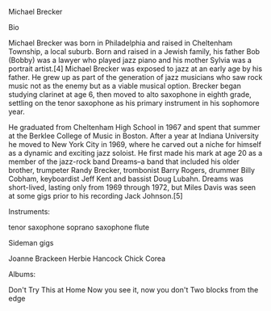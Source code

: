 Michael Brecker

Bio

Michael Brecker was born in Philadelphia and raised in Cheltenham Township, a local suburb. Born and raised in a Jewish family, his father Bob (Bobby) was a lawyer who played jazz piano and his mother Sylvia was a portrait artist.[4] Michael Brecker was exposed to jazz at an early age by his father. He grew up as part of the generation of jazz musicians who saw rock music not as the enemy but as a viable musical option. Brecker began studying clarinet at age 6, then moved to alto saxophone in eighth grade, settling on the tenor saxophone as his primary instrument in his sophomore year.

He graduated from Cheltenham High School in 1967 and spent that summer at the Berklee College of Music in Boston. After a year at Indiana University he moved to New York City in 1969, where he carved out a niche for himself as a dynamic and exciting jazz soloist. He first made his mark at age 20 as a member of the jazz-rock band Dreams–a band that included his older brother, trumpeter Randy Brecker, trombonist Barry Rogers, drummer Billy Cobham, keyboardist Jeff Kent and bassist Doug Lubahn. Dreams was short-lived, lasting only from 1969 through 1972, but Miles Davis was seen at some gigs prior to his recording Jack Johnson.[5]

Instruments:

tenor saxophone
soprano saxophone
flute

Sideman gigs

Joanne Brackeen
Herbie Hancock
Chick Corea

Albums:

Don't Try This at Home
Now you see it, now you don't
Two blocks from the edge

